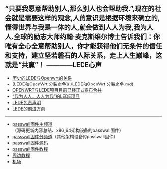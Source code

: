    “只要我愿意帮助别人,那么别人也会帮助我.”,现在的社会就是需要这样的观念,人的意识是根据环境来确立的,懂得世界与我是一体的人,就会做到人人为我,我为人人.全球的励志大师约翰·麦克斯维尔博士告诉我们：你唯有全心全意帮助别人，你才能获得他们无条件的信任和支持，建立坚若磐石的人际关系，走上人生巅峰，这就是“共赢”！  ————LEDE心声
-----------------------------------------------------------------------
* [历史的LEDE与Openwrt的关系](./历史的LEDE与Openwrt的关系.md) 
* [LEDE和OpenWrt 分裂之争](./LEDE和OpenWrt 分裂之争.md) 
* [OPENWRT与LEDE项目目前已经正式宣布合并](./OPENWRT与LEDE项目目前已经正式宣布合并.md) 
* [“我为人人，人人为我”的LEDE项目](./“我为人人，人人为我”的LEDE项目.md) 
* [LEDE免责声明](./LEDE免责声明.md) 
* [LEDE的前进方向](./LEDE的前进方向.md) 
----------------------------------------------------------------------
* [passwall固件主频道](https://t.me/ledewrt)（源码更新内容总结、x86_64架构设备的passwall固件）               
* [passwall固件分频道](./sub.md)（其他架构设备的passwall固件）              
* [passwall固件源码](./code.md)            
* [passwall固件教程](./tips.md)                            
* [周边教程](./others.md)                   
* [机场](./air.md)               

    
        
        
